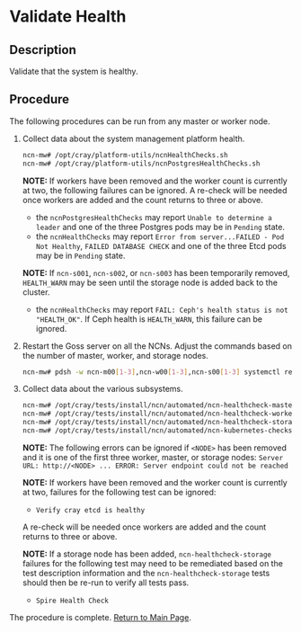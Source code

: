 # Validate Health

## Description

Validate that the system is healthy.

## Procedure

The following procedures can be run from any master or worker node.

1. Collect data about the system management platform health.

   ```bash
   ncn-mw# /opt/cray/platform-utils/ncnHealthChecks.sh
   ncn-mw# /opt/cray/platform-utils/ncnPostgresHealthChecks.sh
   ```

   **NOTE:**
   If workers have been removed and the worker count is currently at two, the following failures can be ignored. A re-check will be needed once workers are added and the count returns to three or above.
   - the `ncnPostgresHealthChecks` may report `Unable to determine a leader` and one of the three Postgres pods may be in `Pending` state.
   - the `ncnHealthChecks` may report `Error from server...FAILED - Pod Not Healthy`, `FAILED DATABASE CHECK` and one of the three Etcd pods may be in `Pending` state.

   **NOTE:**
   If `ncn-s001`, `ncn-s002`, or `ncn-s003` has been temporarily removed, `HEALTH_WARN` may be seen until the storage node is added back to the cluster.
   - the `ncnHealthChecks` may report `FAIL: Ceph's health status is not "HEALTH_OK"`. If Ceph health is `HEALTH_WARN`, this failure can be ignored.

1. Restart the Goss server on all the NCNs. Adjust the commands based on the number of master, worker, and storage nodes.

   ```bash
   ncn-mw# pdsh -w ncn-m00[1-3],ncn-w00[1-3],ncn-s00[1-3] systemctl restart goss-servers
   ```

1. Collect data about the various subsystems.

   ```bash
   ncn-mw# /opt/cray/tests/install/ncn/automated/ncn-healthcheck-master
   ncn-mw# /opt/cray/tests/install/ncn/automated/ncn-healthcheck-worker
   ncn-mw# /opt/cray/tests/install/ncn/automated/ncn-healthcheck-storage
   ncn-mw# /opt/cray/tests/install/ncn/automated/ncn-kubernetes-checks
   ```

   **NOTE:**
   The following errors can be ignored if `<NODE>` has been removed and it is one of the first three worker, master, or storage nodes:
   `Server URL: http://<NODE> ... ERROR: Server endpoint could not be reached`

   **NOTE:**
   If workers have been removed and the worker count is currently at two, failures for the following test can be ignored:
   - `Verify cray etcd is healthy`

   A re-check will be needed once workers are added and the count returns to three or above.

   **NOTE:**
   If a storage node has been added, `ncn-healthcheck-storage` failures for the following test may need to be remediated based on the test description information and the `ncn-healthcheck-storage` tests should then be re-run to verify all tests pass.
   - `Spire Health Check`

The procedure is complete. [Return to Main Page](Add_Remove_Replace_NCNs.md).
